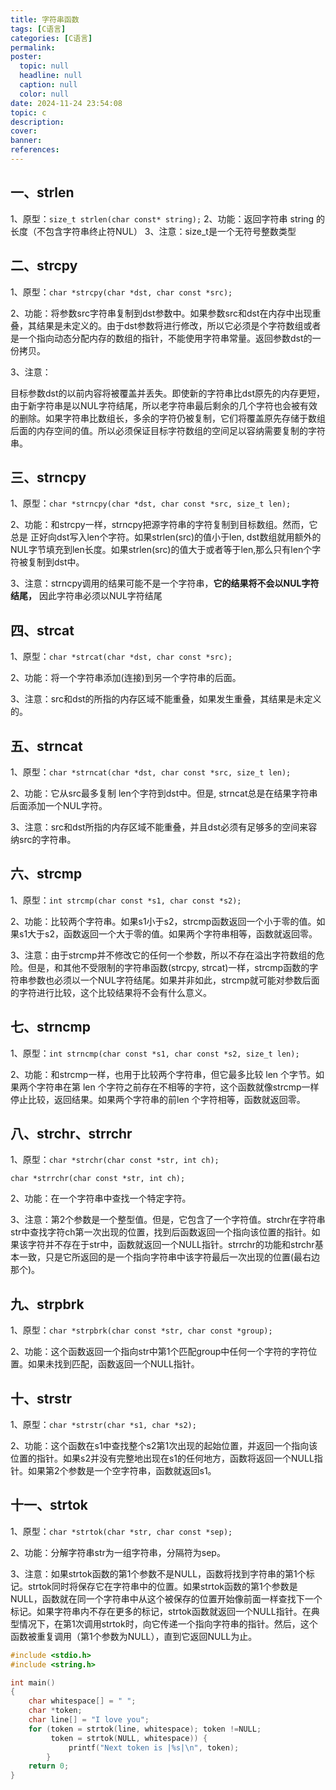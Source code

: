 ```yaml
---
title: 字符串函数
tags: [C语言]
categories: [C语言]
permalink: 
poster:
  topic: null
  headline: null
  caption: null
  color: null
date: 2024-11-24 23:54:08
topic: c
description:
cover:
banner:
references:
---
```

## 一、strlen

1、原型：`size_t strlen(char const* string);`
2、功能：返回字符串 string 的长度（不包含字符串终止符NUL）
3、注意：size_t是一个无符号整数类型

## 二、strcpy

1、原型：`char *strcpy(char *dst, char const *src);`

2、功能：将参数src字符串复制到dst参数中。如果参数src和dst在内存中出现重叠，其结果是未定义的。由于dst参数将进行修改，所以它必须是个字符数组或者是一个指向动态分配内存的数组的指针，不能使用字符串常量。返回参数dst的一份拷贝。

3、注意：

目标参数dst的以前内容将被覆盖并丢失。即使新的字符串比dst原先的内存更短，由于新字符串是以NUL字符结尾，所以老字符串最后剩余的几个字符也会被有效的删除。如果字符串比数组长，多余的字符仍被复制，它们将覆盖原先存储于数组后面的内存空间的值。所以必须保证目标字符数组的空间足以容纳需要复制的字符串。

## 三、strncpy

1、原型：`char *strncpy(char *dst, char const *src, size_t len);`

2、功能：和strcpy一样，strncpy把源字符串的字符复制到目标数组。然而，它总是 正好向dst写入len个字符。如果strlen(src)的值小于len, dst数组就用额外的NUL字节填充到len长度。如果strlen(src)的值大于或者等于len,那么只有len个字符被复制到dst中。

3、注意：strncpy调用的结果可能不是一个字符串，**它的结果将不会以NUL字符结尾，**  因此字符串必须以NUL字符结尾

## 四、strcat

1、原型：`char *strcat(char *dst, char const *src);`

2、功能：将一个字符串添加(连接)到另一个字符串的后面。

3、注意：src和dst的所指的内存区域不能重叠，如果发生重叠，其结果是未定义的。

## 五、strncat

1、原型：`char *strncat(char *dst, char const *src, size_t len);`

2、功能：它从src最多复制 len个字符到dst中。但是, strncat总是在结果字符串后面添加一个NUL字符。

3、注意：src和dst所指的内存区域不能重叠，并且dst必须有足够多的空间来容纳src的字符串。

## 六、strcmp

1、原型：`int strcmp(char const *s1, char const *s2);`

2、功能：比较两个字符串。如果s1小于s2，strcmp函数返回一个小于零的值。如果s1大于s2，函数返回一个大于零的值。如果两个字符串相等，函数就返回零。

3、注意：由于strcmp并不修改它的任何一个参数，所以不存在溢出字符数组的危险。但是，和其他不受限制的字符串函数(strcpy, strcat)一样，strcmp函数的字符串参数也必须以一个NUL字符结尾。如果并非如此，strcmp就可能对参数后面的字符进行比较，这个比较结果将不会有什么意义。

## 七、strncmp

1、原型：`int strncmp(char const *s1, char const *s2, size_t len);`

 2、功能：和strcmp一样，也用于比较两个字符串，但它最多比较 len 个字节。如果两个字符串在第 len 个字符之前存在不相等的字符，这个函数就像strcmp一样停止比较，返回结果。如果两个字符串的前len 个字符相等，函数就返回零。

## 八、strchr、strrchr

1、原型：`char *strchr(char const *str, int ch);`

`char *strrchr(char const *str, int ch);`

2、功能：在一个字符串中查找一个特定字符。

3、注意：第2个参数是一个整型值。但是，它包含了一个字符值。strchr在字符串str中查找字符ch第一次出现的位置，找到后函数返回一个指向该位置的指针。如果该字符并不存在于str中，函数就返回一个NULL指针。strrchr的功能和strchr基本一致，只是它所返回的是一个指向字符串中该字符最后一次出现的位置(最右边那个)。

## 九、strpbrk

1、原型：`char *strpbrk(char const *str, char const *group);`

2、功能：这个函数返回一个指向str中第1个匹配group中任何一个字符的字符位置。如果未找到匹配，函数返回一个NULL指针。

## 十、strstr

1、原型：`char *strstr(char *s1, char *s2);`

2、功能：这个函数在s1中查找整个s2第1次出现的起始位置，并返回一个指向该位置的指针。如果s2并没有完整地出现在s1的任何地方，函数将返回一个NULL指针。如果第2个参数是一个空字符串，函数就返回s1。

## 十一、strtok

1、原型：`char *strtok(char *str, char const *sep);`

2、功能：分解字符串str为一组字符串，分隔符为sep。

3、注意：如果strtok函数的第1个参数不是NULL，函数将找到字符串的第1个标记。strtok同时将保存它在字符串中的位置。如果strtok函数的第1个参数是NULL，函数就在同一个字符串中从这个被保存的位置开始像前面一样查找下一个标记。如果字符串内不存在更多的标记，strtok函数就返回一个NULL指针。在典型情况下，在第1次调用strtok时，向它传递一个指向字符串的指针。然后，这个函数被重复调用（第1个参数为NULL），直到它返回NULL为止。

```c
#include <stdio.h>
#include <string.h>

int main()
{
    char whitespace[] = " ";
    char *token;
    char line[] = "I love you";
    for (token = strtok(line, whitespace); token !=NULL;
         token = strtok(NULL, whitespace)) {
             printf("Next token is |%s|\n", token);
        }
    return 0;
}
```